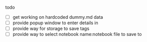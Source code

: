 todo

- [ ] get working on hardcoded dummy.md data
- [ ] provide popup window to enter details in
- [ ] provide way for storage to save tags
- [ ] provide way to select notebook name:notebook file to save to